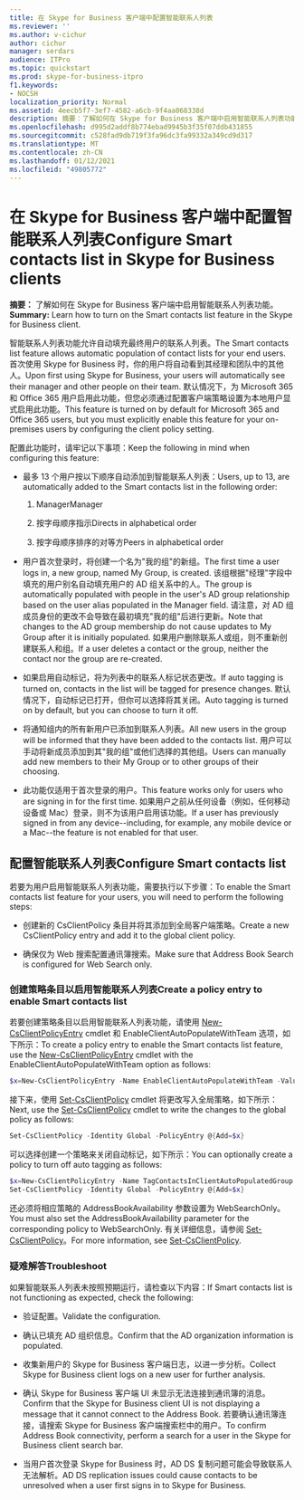```yaml
---
title: 在 Skype for Business 客户端中配置智能联系人列表
ms.reviewer: ''
ms.author: v-cichur
author: cichur
manager: serdars
audience: ITPro
ms.topic: quickstart
ms.prod: skype-for-business-itpro
f1.keywords:
- NOCSH
localization_priority: Normal
ms.assetid: 4eecb5f7-3ef7-4582-a6cb-9f4aa068338d
description: 摘要：了解如何在 Skype for Business 客户端中启用智能联系人列表功能。
ms.openlocfilehash: d995d2addf8b774ebad9945b3f35f07ddb431855
ms.sourcegitcommit: c528fad9db719f3fa96dc3fa99332a349cd9d317
ms.translationtype: MT
ms.contentlocale: zh-CN
ms.lasthandoff: 01/12/2021
ms.locfileid: "49805772"
---
```

# <a name="configure-smart-contacts-list-in-skype-for-business-clients"></a><span data-ttu-id="02a6b-103">在 Skype for Business 客户端中配置智能联系人列表</span><span class="sxs-lookup"><span data-stu-id="02a6b-103">Configure Smart contacts list in Skype for Business clients</span></span>

<span data-ttu-id="02a6b-104">**摘要：** 了解如何在 Skype for Business 客户端中启用智能联系人列表功能。</span><span class="sxs-lookup"><span data-stu-id="02a6b-104">**Summary:** Learn how to turn on the Smart contacts list feature in the Skype for Business client.</span></span>

<span data-ttu-id="02a6b-105">智能联系人列表功能允许自动填充最终用户的联系人列表。</span><span class="sxs-lookup"><span data-stu-id="02a6b-105">The Smart contacts list feature allows automatic population of contact lists for your end users.</span></span> <span data-ttu-id="02a6b-106">首次使用 Skype for Business 时，你的用户将自动看到其经理和团队中的其他人。</span><span class="sxs-lookup"><span data-stu-id="02a6b-106">Upon first using Skype for Business, your users will automatically see their manager and other people on their team.</span></span> <span data-ttu-id="02a6b-107">默认情况下，为 Microsoft 365 和 Office 365 用户启用此功能，但您必须通过配置客户端策略设置为本地用户显式启用此功能。</span><span class="sxs-lookup"><span data-stu-id="02a6b-107">This feature is turned on by default for Microsoft 365 and Office 365 users, but you must explicitly enable this feature for your on-premises users by configuring the client policy setting.</span></span>

<span data-ttu-id="02a6b-108">配置此功能时，请牢记以下事项：</span><span class="sxs-lookup"><span data-stu-id="02a6b-108">Keep the following in mind when configuring this feature:</span></span>

- <span data-ttu-id="02a6b-109">最多 13 个用户按以下顺序自动添加到智能联系人列表：</span><span class="sxs-lookup"><span data-stu-id="02a6b-109">Users, up to 13, are automatically added to the Smart contacts list in the following order:</span></span>

  1. <span data-ttu-id="02a6b-110">Manager</span><span class="sxs-lookup"><span data-stu-id="02a6b-110">Manager</span></span>

  2. <span data-ttu-id="02a6b-111">按字母顺序指示</span><span class="sxs-lookup"><span data-stu-id="02a6b-111">Directs in alphabetical order</span></span>

  3. <span data-ttu-id="02a6b-112">按字母顺序排序的对等方</span><span class="sxs-lookup"><span data-stu-id="02a6b-112">Peers in alphabetical order</span></span>

- <span data-ttu-id="02a6b-113">用户首次登录时，将创建一个名为"我的组"的新组。</span><span class="sxs-lookup"><span data-stu-id="02a6b-113">The first time a user logs in, a new group, named My Group, is created.</span></span> <span data-ttu-id="02a6b-114">该组根据"经理"字段中填充的用户别名自动填充用户的 AD 组关系中的人。</span><span class="sxs-lookup"><span data-stu-id="02a6b-114">The group is automatically populated with people in the user's AD group relationship based on the user alias populated in the Manager field.</span></span> <span data-ttu-id="02a6b-115">请注意，对 AD 组成员身份的更改不会导致在最初填充"我的组"后进行更新。</span><span class="sxs-lookup"><span data-stu-id="02a6b-115">Note that changes to the AD group membership do not cause updates to My Group after it is initially populated.</span></span> <span data-ttu-id="02a6b-116">如果用户删除联系人或组，则不重新创建联系人和组。</span><span class="sxs-lookup"><span data-stu-id="02a6b-116">If a user deletes a contact or the group, neither the contact nor the group are re-created.</span></span> 

- <span data-ttu-id="02a6b-117">如果启用自动标记，将为列表中的联系人标记状态更改。</span><span class="sxs-lookup"><span data-stu-id="02a6b-117">If auto tagging is turned on, contacts in the list will be tagged for presence changes.</span></span> <span data-ttu-id="02a6b-118">默认情况下，自动标记已打开，但你可以选择将其关闭。</span><span class="sxs-lookup"><span data-stu-id="02a6b-118">Auto tagging is turned on by default, but you can choose to turn it off.</span></span> 

- <span data-ttu-id="02a6b-119">将通知组内的所有新用户已添加到联系人列表。</span><span class="sxs-lookup"><span data-stu-id="02a6b-119">All new users in the group will be informed that they have been added to the contacts list.</span></span> <span data-ttu-id="02a6b-120">用户可以手动将新成员添加到其"我的组"或他们选择的其他组。</span><span class="sxs-lookup"><span data-stu-id="02a6b-120">Users can manually add new members to their My Group or to other groups of their choosing.</span></span>

- <span data-ttu-id="02a6b-121">此功能仅适用于首次登录的用户。</span><span class="sxs-lookup"><span data-stu-id="02a6b-121">This feature works only for users who are signing in for the first time.</span></span> <span data-ttu-id="02a6b-122">如果用户之前从任何设备（例如，任何移动设备或 Mac）登录，则不为该用户启用该功能。</span><span class="sxs-lookup"><span data-stu-id="02a6b-122">If a user has previously signed in from any device--including, for example, any mobile device or a Mac--the feature is not enabled for that user.</span></span>

## <a name="configure-smart-contacts-list"></a><span data-ttu-id="02a6b-123">配置智能联系人列表</span><span class="sxs-lookup"><span data-stu-id="02a6b-123">Configure Smart contacts list</span></span>

<span data-ttu-id="02a6b-124">若要为用户启用智能联系人列表功能，需要执行以下步骤：</span><span class="sxs-lookup"><span data-stu-id="02a6b-124">To enable the Smart contacts list feature for your users, you will need to perform the following steps:</span></span> 

- <span data-ttu-id="02a6b-125">创建新的 CsClientPolicy 条目并将其添加到全局客户端策略。</span><span class="sxs-lookup"><span data-stu-id="02a6b-125">Create a new CsClientPolicy entry and add it to the global client policy.</span></span> 

- <span data-ttu-id="02a6b-126">确保仅为 Web 搜索配置通讯簿搜索。</span><span class="sxs-lookup"><span data-stu-id="02a6b-126">Make sure that Address Book Search is configured for Web Search only.</span></span>

### <a name="create-a-policy-entry-to-enable-smart-contacts-list"></a><span data-ttu-id="02a6b-127">创建策略条目以启用智能联系人列表</span><span class="sxs-lookup"><span data-stu-id="02a6b-127">Create a policy entry to enable Smart contacts list</span></span>

<span data-ttu-id="02a6b-128">若要创建策略条目以启用智能联系人列表功能，请使用 [New-CsClientPolicyEntry](https://docs.microsoft.com/powershell/module/skype/new-csclientpolicyentry?view=skype-ps) cmdlet 和 EnableClientAutoPopulateWithTeam 选项，如下所示：</span><span class="sxs-lookup"><span data-stu-id="02a6b-128">To create a policy entry to enable the Smart contacts list feature, use the [New-CsClientPolicyEntry](https://docs.microsoft.com/powershell/module/skype/new-csclientpolicyentry?view=skype-ps) cmdlet with the EnableClientAutoPopulateWithTeam option as follows:</span></span>

```powershell
$x=New-CsClientPolicyEntry -Name EnableClientAutoPopulateWithTeam -Value $True
```

<span data-ttu-id="02a6b-129">接下来，使用 [Set-CsClientPolicy](https://docs.microsoft.com/powershell/module/skype/set-csclientpolicy?view=skype-ps) cmdlet 将更改写入全局策略，如下所示：</span><span class="sxs-lookup"><span data-stu-id="02a6b-129">Next, use the [Set-CsClientPolicy](https://docs.microsoft.com/powershell/module/skype/set-csclientpolicy?view=skype-ps) cmdlet to write the changes to the global policy as follows:</span></span>

```powershell
Set-CsClientPolicy -Identity Global -PolicyEntry @{Add=$x}
```

<span data-ttu-id="02a6b-130">可以选择创建一个策略来关闭自动标记，如下所示：</span><span class="sxs-lookup"><span data-stu-id="02a6b-130">You can optionally create a policy to turn off auto tagging as follows:</span></span>

```powershell
$x=New-CsClientPolicyEntry -Name TagContactsInClientAutoPopulatedGroup -Value $False
Set-CsClientPolicy -Identity Global -PolicyEntry @{Add=$x}
```

<span data-ttu-id="02a6b-131">还必须将相应策略的 AddressBookAvailability 参数设置为 WebSearchOnly。</span><span class="sxs-lookup"><span data-stu-id="02a6b-131">You must also set the AddressBookAvailability parameter for the corresponding policy to WebSearchOnly.</span></span> <span data-ttu-id="02a6b-132">有关详细信息，请参阅 [Set-CsClientPolicy](https://docs.microsoft.com/powershell/module/skype/set-csclientpolicy?view=skype-ps)。</span><span class="sxs-lookup"><span data-stu-id="02a6b-132">For more information, see [Set-CsClientPolicy](https://docs.microsoft.com/powershell/module/skype/set-csclientpolicy?view=skype-ps).</span></span> 

### <a name="troubleshoot"></a><span data-ttu-id="02a6b-133">疑难解答</span><span class="sxs-lookup"><span data-stu-id="02a6b-133">Troubleshoot</span></span>

<span data-ttu-id="02a6b-134">如果智能联系人列表未按照预期运行，请检查以下内容：</span><span class="sxs-lookup"><span data-stu-id="02a6b-134">If Smart contacts list is not functioning as expected, check the following:</span></span>

- <span data-ttu-id="02a6b-135">验证配置。</span><span class="sxs-lookup"><span data-stu-id="02a6b-135">Validate the configuration.</span></span> 

- <span data-ttu-id="02a6b-136">确认已填充 AD 组织信息。</span><span class="sxs-lookup"><span data-stu-id="02a6b-136">Confirm that the AD organization information is populated.</span></span>

- <span data-ttu-id="02a6b-137">收集新用户的 Skype for Business 客户端日志，以进一步分析。</span><span class="sxs-lookup"><span data-stu-id="02a6b-137">Collect Skype for Business client logs on a new user for further analysis.</span></span>

- <span data-ttu-id="02a6b-138">确认 Skype for Business 客户端 UI 未显示无法连接到通讯簿的消息。</span><span class="sxs-lookup"><span data-stu-id="02a6b-138">Confirm that the Skype for Business client UI is not displaying a message that it cannot connect to the Address Book.</span></span> <span data-ttu-id="02a6b-139">若要确认通讯簿连接，请搜索 Skype for Business 客户端搜索栏中的用户。</span><span class="sxs-lookup"><span data-stu-id="02a6b-139">To confirm Address Book connectivity, perform a search for a user in the Skype for Business client search bar.</span></span>

- <span data-ttu-id="02a6b-140">当用户首次登录 Skype for Business 时，AD DS 复制问题可能会导致联系人无法解析。</span><span class="sxs-lookup"><span data-stu-id="02a6b-140">AD DS replication issues could cause contacts to be unresolved when a user first signs in to Skype for Business.</span></span>


